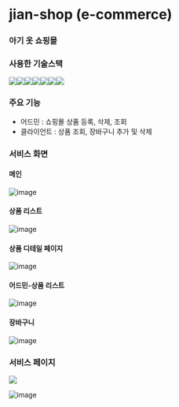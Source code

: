 # jian-shop (e-commerce)

### 아기 옷 쇼핑몰

### 사용한 기술스택

<div style="display:flex">
<img src="https://img.shields.io/badge/javascript-F7DF1E?style=flat-squre&logo=JavaScript&logoColor=black">
<img src="https://img.shields.io/badge/firebase-FF4154?style=flat-squre&logo=firebase&logoColor=white">
<img src="https://img.shields.io/badge/reactquery-FFCA28?style=flat-squre&logo=reactquery&logoColor=white">
<img src="https://img.shields.io/badge/react-61DAFB?style=flat-squre&logo=React&logoColor=black">
<img src="https://img.shields.io/badge/html-E34F26?style=flat-squre&logo=HTML5&logoColor=black">
<img src="https://img.shields.io/badge/css-1572B6?style=flat-squre&logo=CSS3&logoColor=black">
<img src="https://img.shields.io/badge/GitHub-181717?style=flat-squre&logo=Github&logoColor=white">
</div>


### 주요 기능

- 어드민 : 쇼핑몰 상품 등록, 삭제, 조회
- 클라이언트 : 상품 조회, 장바구니 추가 및 삭제

### 서비스 화면
#### 메인
![image](https://github.com/hyunwoomemo/baby-ecommerce/assets/105469077/1a077767-f5e9-4150-a010-c36b8a879c04)
#### 상품 리스트
![image](https://github.com/hyunwoomemo/baby-ecommerce/assets/105469077/f5245740-d558-4ef1-83e6-c35ba02b589e)
#### 상품 디테일 페이지
![image](https://github.com/hyunwoomemo/baby-ecommerce/assets/105469077/b6a960c6-ecab-4297-99b2-5cbab2b357cd)
#### 어드민-상품 리스트
![image](https://github.com/hyunwoomemo/baby-ecommerce/assets/105469077/433f37cf-c654-410b-b47c-5ed6b5ac9fed)
#### 장바구니
![image](https://github.com/hyunwoomemo/baby-ecommerce/assets/105469077/5714bbe8-9aaa-4582-af4c-aacc9f365c07)



### 서비스 페이지
<a href="https://jian-shop.vercel.app/" target="_blank"><img src="https://img.shields.io/badge/jian-shop-0A0A0A?style=for-the-badge&logo=dev.to&logoColor=white"></a>

![image](https://github.com/hyunwoomemo/baby-ecommerce/assets/105469077/d706d551-3ab4-452a-a27b-529fa912f6ec)

